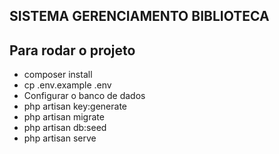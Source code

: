 ## SISTEMA GERENCIAMENTO BIBLIOTECA

## Para rodar o projeto

- composer install
- cp .env.example .env
- Configurar o banco de dados
- php artisan key:generate
- php artisan migrate
- php artisan db:seed
- php artisan serve
